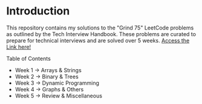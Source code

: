 # Introduction

This repository contains my solutions to the "Grind 75" LeetCode problems as outlined by the Tech Interview Handbook. These problems are curated to prepare for technical interviews and are solved over 5 weeks. [Access the Link here!](https://www.techinterviewhandbook.org/grind75?weeks=5)

Table of Contents
- Week 1 -> Arrays & Strings
- Week 2 -> Binary & Trees
- Week 3 -> Dynamic Programming
- Week 4 -> Graphs & Others
- Week 5 -> Review & Miscellaneous

